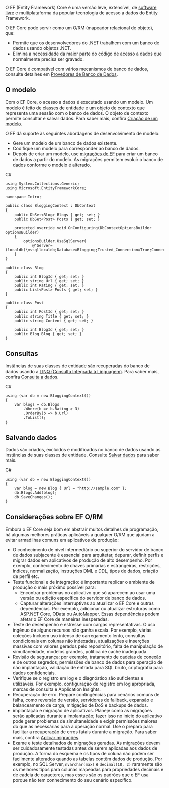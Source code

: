 O EF (Entity Framework) Core é uma versão leve, extensível, de [software livre](https://github.com/dotnet/efcore) e multiplataforma da popular tecnologia de acesso a dados do Entity Framework.

O EF Core pode servir como um O/RM (mapeador relacional de objeto), que:

- Permite que os desenvolvedores do .NET trabalhem com um banco de dados usando objetos .NET.
- Elimina a necessidade da maior parte do código de acesso a dados que normalmente precisa ser gravado.

O EF Core é compatível com vários mecanismos de banco de dados, consulte detalhes em [Provedores de Banco de Dados](https://learn.microsoft.com/pt-br/ef/core/providers/).

[](https://learn.microsoft.com/pt-br/ef/core/#the-model)

## O modelo

Com o EF Core, o acesso a dados é executado usando um modelo. Um modelo é feito de classes de entidade e um objeto de contexto que representa uma sessão com o banco de dados. O objeto de contexto permite consultar e salvar dados. Para saber mais, confira [Criação de um modelo](https://learn.microsoft.com/pt-br/ef/core/modeling/).

O EF dá suporte às seguintes abordagens de desenvolvimento de modelo:

- Gere um modelo de um banco de dados existente.
- Codifique um modelo para corresponder ao banco de dados.
- Depois de criar um modelo, use [migrações de EF](https://learn.microsoft.com/pt-br/ef/core/managing-schemas/migrations/) para criar um banco de dados a partir do modelo. As migrações permitem evoluir o banco de dados conforme o modelo é alterado.

C#

```
using System.Collections.Generic;
using Microsoft.EntityFrameworkCore;

namespace Intro;

public class BloggingContext : DbContext
{
    public DbSet<Blog> Blogs { get; set; }
    public DbSet<Post> Posts { get; set; }

    protected override void OnConfiguring(DbContextOptionsBuilder optionsBuilder)
    {
        optionsBuilder.UseSqlServer(
            @"Server=(localdb)\mssqllocaldb;Database=Blogging;Trusted_Connection=True;ConnectRetryCount=0");
    }
}

public class Blog
{
    public int BlogId { get; set; }
    public string Url { get; set; }
    public int Rating { get; set; }
    public List<Post> Posts { get; set; }
}

public class Post
{
    public int PostId { get; set; }
    public string Title { get; set; }
    public string Content { get; set; }

    public int BlogId { get; set; }
    public Blog Blog { get; set; }
}
```

[](https://learn.microsoft.com/pt-br/ef/core/#querying)

## Consultas

Instâncias de suas classes de entidade são recuperadas do banco de dados usando a [LINQ (Consulta Integrada à Linguagem)](https://learn.microsoft.com/pt-br/dotnet/csharp/programming-guide/concepts/linq/). Para saber mais, confira [Consulta a dados](https://learn.microsoft.com/pt-br/ef/core/querying/).

C#

```
using (var db = new BloggingContext())
{
    var blogs = db.Blogs
        .Where(b => b.Rating > 3)
        .OrderBy(b => b.Url)
        .ToList();
}
```

[](https://learn.microsoft.com/pt-br/ef/core/#saving-data)

## Salvando dados

Dados são criados, excluídos e modificados no banco de dados usando as instâncias de suas classes de entidade. Consulte [Salvar dados](https://learn.microsoft.com/pt-br/ef/core/saving/) para saber mais.

C#

```
using (var db = new BloggingContext())
{
    var blog = new Blog { Url = "http://sample.com" };
    db.Blogs.Add(blog);
    db.SaveChanges();
}
```

[](https://learn.microsoft.com/pt-br/ef/core/#ef-orm-considerations)

## Considerações sobre EF O/RM

Embora o EF Core seja bom em abstrair muitos detalhes de programação, há algumas melhores práticas aplicáveis a qualquer O/RM que ajudam a evitar armadilhas comuns em aplicativos de produção:

- O conhecimento de nível intermediário ou superior do servidor de banco de dados subjacente é essencial para arquitetar, depurar, definir perfis e migrar dados em aplicativos de produção de alto desempenho. Por exemplo, conhecimento de chaves primárias e estrangeiras, restrições, índices, normalização, instruções DML e DDL, tipos de dados, criação de perfil etc.
- Teste funcional e de integração: é importante replicar o ambiente de produção o mais próximo possível para:
    - Encontrar problemas no aplicativo que só aparecem ao usar uma versão ou edição específica do servidor de banco de dados.
    - Capturar alterações interruptivas ao atualizar o EF Core e outras dependências. Por exemplo, adicionar ou atualizar estruturas como ASP.NET Core, OData ou AutoMapper. Essas dependências podem afetar o EF Core de maneiras inesperadas.
- Teste de desempenho e estresse com cargas representativas. O uso ingênuo de alguns recursos não ganha escala. Por exemplo, várias coleções Incluem uso intenso de carregamento lento, consultas condicionais em colunas não indexadas, atualizações e inserções massivas com valores gerados pelo repositório, falta de manipulação de simultaneidade, modelos grandes, política de cache inadequada.
- Revisão de segurança: por exemplo, tratamento de cadeias de conexão e de outros segredos, permissões de banco de dados para operação de não implantação, validação de entrada para SQL bruto, criptografia para dados confidenciais.
- Verifique se o registro em log e o diagnóstico são suficientes e utilizáveis. Por exemplo, configuração de registro em log apropriada, marcas de consulta e Application Insights.
- Recuperação de erro. Prepare contingências para cenários comuns de falha, como reversão de versão, servidores de fallback, expansão e balanceamento de carga, mitigação de DoS e backups de dados.
- implantação e migração de aplicativos. Planeje como as migrações serão aplicadas durante a implantação; fazer isso no início do aplicativo pode gerar problemas de simultaneidade e exigir permissões maiores do que as necessárias para a operação normal. Use o preparo para facilitar a recuperação de erros fatais durante a migração. Para saber mais, confira [Aplicar migrações](https://learn.microsoft.com/pt-br/ef/core/managing-schemas/migrations/applying).
- Exame e teste detalhados de migrações geradas. As migrações devem ser cuidadosamente testadas antes de serem aplicadas aos dados de produção. A forma do esquema e os tipos de coluna não podem ser facilmente alterados quando as tabelas contêm dados de produção. Por exemplo, no SQL Server, `nvarchar(max)` e `decimal(18, 2)` raramente são os melhores tipos para colunas mapeadas para propriedades decimais e de cadeia de caracteres, mas esses são os padrões que o EF usa porque não tem conhecimento do seu cenário específico.
